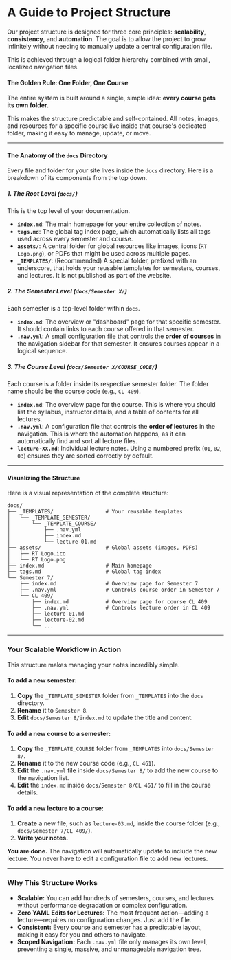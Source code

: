 # A Guide to Project Structure

Our project structure is designed for three core principles: **scalability**, **consistency**, and **automation**. The goal is to allow the project to grow infinitely without needing to manually update a central configuration file.

This is achieved through a logical folder hierarchy combined with small, localized navigation files.

#### The Golden Rule: One Folder, One Course

The entire system is built around a single, simple idea: **every course gets its own folder.**

This makes the structure predictable and self-contained. All notes, images, and resources for a specific course live inside that course's dedicated folder, making it easy to manage, update, or move.

---

#### The Anatomy of the `docs` Directory

Every file and folder for your site lives inside the `docs` directory. Here is a breakdown of its components from the top down.

##### 1. The Root Level (`docs/`)

This is the top level of your documentation.

- **`index.md`**: The main homepage for your entire collection of notes.
- **`tags.md`**: The global tag index page, which automatically lists all tags used across every semester and course.
- **`assets/`**: A central folder for global resources like images, icons (`RT Logo.png`), or PDFs that might be used across multiple pages.
- **`_TEMPLATES/`**: (Recommended) A special folder, prefixed with an underscore, that holds your reusable templates for semesters, courses, and lectures. It is not published as part of the website.

##### 2. The Semester Level (`docs/Semester X/`)

Each semester is a top-level folder within `docs`.

- **`index.md`**: The overview or "dashboard" page for that specific semester. It should contain links to each course offered in that semester.
- **`.nav.yml`**: A small configuration file that controls the **order of courses** in the navigation sidebar for that semester. It ensures courses appear in a logical sequence.

##### 3. The Course Level (`docs/Semester X/COURSE_CODE/`)

Each course is a folder inside its respective semester folder. The folder name should be the course code (e.g., `CL 409`).

- **`index.md`**: The overview page for the course. This is where you should list the syllabus, instructor details, and a table of contents for all lectures.
- **`.nav.yml`**: A configuration file that controls the **order of lectures** in the navigation. This is where the automation happens, as it can automatically find and sort all lecture files.
- **`lecture-XX.md`**: Individual lecture notes. Using a numbered prefix (`01`, `02`, `03`) ensures they are sorted correctly by default.

---

#### Visualizing the Structure

Here is a visual representation of the complete structure:

```
docs/
├── _TEMPLATES/                 # Your reusable templates
│   └── _TEMPLATE_SEMESTER/
│       └── _TEMPLATE_COURSE/
│           ├── .nav.yml
│           ├── index.md
│           └── lecture-01.md
├── assets/                     # Global assets (images, PDFs)
│   ├── RT Logo.ico
│   └── RT Logo.png
├── index.md                    # Main homepage
├── tags.md                     # Global tag index
└── Semester 7/
    ├── index.md                # Overview page for Semester 7
    ├── .nav.yml                # Controls course order in Semester 7
    └── CL 409/
        ├── index.md            # Overview page for course CL 409
        ├── .nav.yml            # Controls lecture order in CL 409
        ├── lecture-01.md
        ├── lecture-02.md
        └── ...
```

---

### Your Scalable Workflow in Action

This structure makes managing your notes incredibly simple.

#### To add a new semester:

1.  **Copy** the `_TEMPLATE_SEMESTER` folder from `_TEMPLATES` into the `docs` directory.
2.  **Rename** it to `Semester 8`.
3.  **Edit** `docs/Semester 8/index.md` to update the title and content.

#### To add a new course to a semester:

1.  **Copy** the `_TEMPLATE_COURSE` folder from `_TEMPLATES` into `docs/Semester 8/`.
2.  **Rename** it to the new course code (e.g., `CL 461`).
3.  **Edit** the `.nav.yml` file inside `docs/Semester 8/` to add the new course to the navigation list.
4.  **Edit** the `index.md` inside `docs/Semester 8/CL 461/` to fill in the course details.

#### To add a new lecture to a course:

1.  **Create** a new file, such as `lecture-03.md`, inside the course folder (e.g., `docs/Semester 7/CL 409/`).
2.  **Write your notes.**

**You are done.** The navigation will automatically update to include the new lecture. You never have to edit a configuration file to add new lectures.

---

### Why This Structure Works

- **Scalable:** You can add hundreds of semesters, courses, and lectures without performance degradation or complex configuration.
- **Zero YAML Edits for Lectures:** The most frequent action—adding a lecture—requires no configuration changes. Just add the file.
- **Consistent:** Every course and semester has a predictable layout, making it easy for you and others to navigate.
- **Scoped Navigation:** Each `.nav.yml` file only manages its own level, preventing a single, massive, and unmanageable navigation tree.
